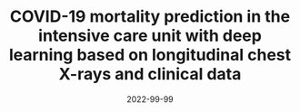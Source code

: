 ---
title: "COVID-19 mortality prediction in the intensive care unit with deep learning based on longitudinal chest X-rays and clinical data"
collection: publications
permalink: /publications/2022-covid
date: 2022-99-99
venue: 'European Radiology'
paperurl: '/files/pdf/research/BayesPostEst.pdf'
link: 'https://doi.org/10.21105/joss.01722'
citation: 'Cheng, Jianhong, Sollee, John, Hsieh, Celina, Yue, Hailin, Vandal, Nicholas, Shanahan, Justin, Choi, J.W., Tran, T.M., Halsey, Kasey, Iheanacho, Franklin, Warren, James, Ahmed, Abdullah, Eickhoff, Carsten. "COVID-19 mortality prediction in the intensive care unit with deep learning based on longitudinal chest X-rays and clinical data." <i>European radiology</i> 32 (2022): blablabla.'
---